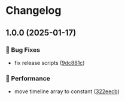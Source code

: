 # Changelog

## 1.0.0 (2025-01-17)

### 🐛 Bug Fixes

- fix release scripts ([9dc881c](https://github.com/Norgate-AV/NAVDatabase.Amx.YamahaBD-A1020/commit/9dc881cbdda3040248868d9cf60d625c57886ca0))

### 🚀 Performance

- move timeline array to constant ([322eecb](https://github.com/Norgate-AV/NAVDatabase.Amx.YamahaBD-A1020/commit/322eecb1cc4efeadd9f8bbd4f01d340504c8e41b))
